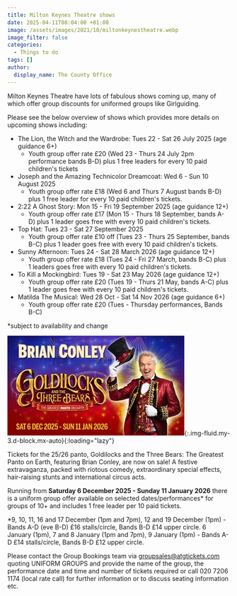 ```yaml
---
title: Milton Keynes Theatre shows
date: 2025-04-11T08:04:00 +01:00
image: /assets/images/2021/10/miltonkeynestheatre.webp
image_filter: false
categories:
  - Things to do
tags: []
author:
  display_name: The County Office
---
```

Milton Keynes Theatre have lots of fabulous shows coming up, many of which offer group discounts for uniformed groups like Girlguiding.

Please see the below overview of shows which provides more details on upcoming shows including:

- The Lion, the Witch and the Wardrobe: Tues 22 - Sat 26 July 2025 (age guidance 6+)
  - Youth group offer rate £20 (Wed 23 - Thurs 24 July 2pm performance bands B-D) plus 1 free leaders for every 10 paid children's tickets
- Joseph and the Amazing Technicolor Dreamcoat: Wed 6 - Sun 10 August 2025
  - Youth group offer rate £18 (Wed 6 and Thurs 7 August bands B-D) plus 1 free leader for every 10 paid children's tickets.
- 2:22 A Ghost Story: Mon 15 - Fri 19 September 2025 (age guidance 12+)
  - Youth group offer rate £17 (Mon 15 - Thurs 18 September, bands A-D) plus 1 leader goes free with every 10 paid children's tickets.
- Top Hat: Tues 23 - Sat 27 September 2025
  - Youth group offer rate £10 off (Tues 23 - Thurs 25 September, bands B-C) plus 1 leader goes free with every 10 paid children's tickets.
- Sunny Afternoon: Tues 24 - Sat 28 March 2026  (age guidance 12+)
  - Youth group offer rate £18 (Tues 24 - Fri 27 March, bands B-C) plus 1 leaders goes free with every 10 paid children's tickets.
- To Kill a Mockingbird: Tues 19 - Sat 23 May 2026 (age guidance 12+)
  - Youth group offer rate £20 (Tues 19 - Thurs 21 May, bands A-C) plus 1 leader goes free with every 10 paid children's tickets.
- Matilda The Musical: Wed 28 Oct - Sat 14 Nov 2026 (age guidance 6+)
  - Youth group offer rate £20 (Tues - Thursday performances, Bands B-C)

*subject to availability and change

![2024-25 Panto: Peter Pan](/assets/images/2025/01/goldilocks-panto.webp){:.img-fluid.my-3.d-block.mx-auto}{:loading="lazy"}

Tickets for the 25/26 panto, Goldilocks and the Three Bears: The Greatest Panto on Earth, featuring Brian Conley, are now on sale! A festive extravaganza, packed with riotous comedy, extraordinary special effects, hair-raising stunts and international circus acts.

Running from **Saturday 6 December 2025 - Sunday 11 January 2026** there is a uniform group offer available on selected dates/performances* for groups of 10+ and includes 1 free leader per 10 paid tickets.

*9, 10, 11, 16 and 17 December (1pm and 7pm), 12 and 19 December (1pm) - Bands A-D (eve B-D) £16 stalls/circle, Bands B-D £14 upper circle. 6 January (1pm), 7 and 8 January (1pm and 7pm), 9 January (1pm) - Bands A-D £14 stalls/circle, Bands B-D £12 upper circle.

Please contact the Group Bookings team via <groupsales@atgtickets.com> quoting UNIFORM GROUPS and provide the name of the group, the performance date and time and number of tickets required or call 020 7206 1174 (local rate call) for further information or to discuss seating information etc.
